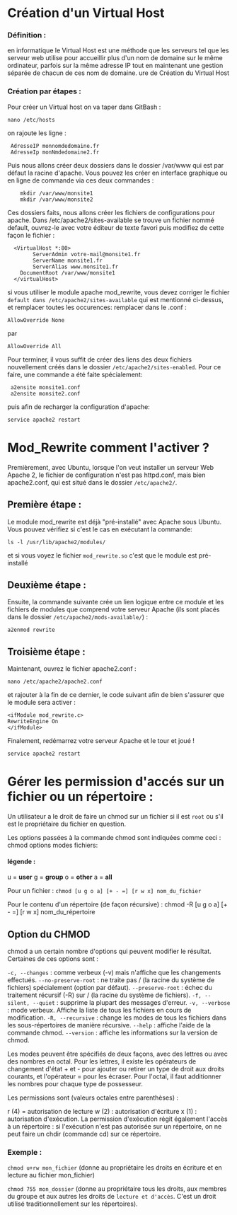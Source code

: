 ﻿# Création d'un Virtual Host
### Définition :
en informatique le Virtual Host est une méthode que les serveurs tel que les serveur web utilise pour accueillir plus d'un nom de domaine sur le même ordinateur, parfois sur la même adresse IP tout en maintenant une gestion séparée de chacun de ces nom de domaine.
ure de Création du Virtual Host

### Création par étapes :


Pour créer un Virtual host on va taper dans GitBash :

    nano /etc/hosts

on rajoute les ligne :

     AdresseIP monnomdedomaine.fr
     AdresseIp monNmdedomaine2.fr

Puis nous allons créer deux dossiers dans le dossier /var/www qui est par défaut la racine d'apache. Vous pouvez les créer en interface graphique ou en ligne de commande via ces deux commandes :     
	    
	    mkdir /var/www/monsite1
	    mkdir /var/www/monsite2
	    
Ces dossiers faits, nous allons créer les fichiers de configurations pour apache. Dans /etc/apache2/sites-available se trouve un fichier nommé default, ouvrez-le avec votre éditeur de texte favori  puis modifiez de cette façon le fichier :

  

      <VirtualHost *:80>
        	ServerAdmin votre-mail@monsite1.fr
        	ServerName monsite1.fr
        	ServerAlias www.monsite1.fr
    	DocumentRoot /var/www/monsite1
	  </virtualHost>
          
    

si vous utiliser le module apache mod_rewrite, vous devez corriger le fichier `default dans /etc/apache2/sites-available` qui est mentionné ci-dessus, et remplacer toutes les occurences:
remplacer dans le .conf :

    AllowOverride None 
    
par

    AllowOverride All

Pour terminer, il vous suffit de créer des liens des deux fichiers nouvellement créés dans le dossier `/etc/apache2/sites-enabled`. Pour ce faire, une commande a été faite spécialement:
 
     a2ensite monsite1.conf
     a2ensite monsite2.conf

puis afin de recharger la configuration d'apache:

    service apache2 restart


# Mod_Rewrite comment l'activer ?

Premièrement, avec Ubuntu, lorsque l'on veut installer un serveur Web Apache 2, le fichier de configuration n'est pas httpd.conf, mais bien apache2.conf, qui est situé dans le dossier `/etc/apache2/`.

## Première étape :

Le module mod_rewrite est déjà "pré-installé" avec Apache sous Ubuntu. Vous pouvez vérifiez si c'est le cas en exécutant la commande:

    ls -l /usr/lib/apache2/modules/

et si vous voyez le fichier `mod_rewrite.so` c'est que le module est pré-installé

## Deuxième étape : 

Ensuite, la commande suivante crée un lien logique entre ce module et les fichiers de modules que comprend votre serveur Apache (ils sont placés dans le dossier `/etc/apache2/mods-available/`) :

    a2enmod rewrite

## Troisième étape :

Maintenant, ouvrez le fichier apache2.conf :

    nano /etc/apache2/apache2.conf

et rajouter à la fin de ce dernier, le code suivant afin de bien s'assurer que le module sera activer :

    <ifModule mod_rewrite.c>
    RewriteEngine On
    </ifModule>

Finalement, redémarrez votre serveur Apache et le tour et joué !

    service apache2 restart

# Gérer les permission d'accés sur un fichier ou un répertoire :

Un utilisateur a le droit de faire un chmod sur un fichier 
si il est `root` ou s'il est le propriétaire du fichier en question.

Les options passées à la commande chmod sont indiquées comme ceci :
chmod options modes fichiers:

#### légende : 
u = **user**
g = **group**
o = **other**
a = **all**

Pour un fichier : `chmod [u g o a] [+ - =] [r w x] nom_du_fichier`

Pour le contenu d'un répertoire (de façon récursive) : chmod -R [u g o a] [+ - =] [r w x] nom_du_répertoire

## Option du CHMOD

chmod a un certain nombre d'options qui peuvent modifier le résultat. Certaines de ces options sont :

`-c, --changes` : comme verbeux (-v) mais n'affiche que les changements effectués.
`--no-preserve-root` : ne traite pas / (la racine du système de fichiers) spécialement (option par défaut).
`--preserve-root` : échec du traitement récursif (-R) sur / (la racine du système de fichiers).
`-f, --silent, --quiet` : supprime la plupart des messages d'erreur.
`-v, --verbose` : mode verbeux. Affiche la liste de tous les fichiers en cours de modification.
`-R, --recursive` : change les modes de tous les fichiers dans les sous-répertoires de manière récursive.
`--help` : affiche l'aide de la commande chmod.
`--version` : affiche les informations sur la version de chmod.

Les modes peuvent être spécifiés de deux façons, avec des lettres ou avec des nombres en octal. Pour les lettres, il existe les opérateurs de changement d'état + et - pour ajouter ou retirer un type de droit aux droits courants, et l'opérateur = pour les écraser. Pour l'octal, il faut additionner les nombres pour chaque type de possesseur.

Les permissions sont (valeurs octales entre parenthèses) :

r (4) = autorisation de lecture
w (2) :  autorisation d'écriture
x (1) :  autorisation d'exécution. La permission d'exécution régit également l'accès à un répertoire : si 			    l'exécution n'est pas autorisée sur un répertoire, on ne peut faire un chdir (commande cd) sur ce          		    répertoire.

### Exemple :

`chmod u+rw mon_fichier` (donne au propriétaire les droits en écriture et en lecture au fichier mon_fichier)

`chmod 755 mon_dossier` (donne au propriétaire tous les droits, aux membres du groupe et aux autres les droits de ``lecture et d'accès``. C'est un droit utilisé traditionnellement sur les répertoires).







    
         
    
        
    
        
    
    

